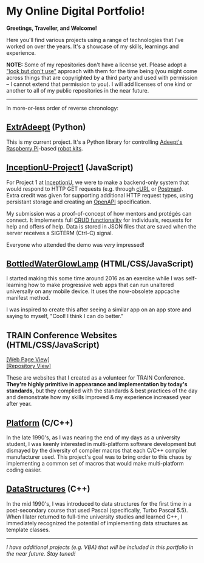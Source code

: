 # My Online Digital Portfolio!

**Greetings, Traveller, and Welcome!**

Here you'll find various projects using a range of technologies that I've worked on over the years.  It's a showcase of my skills, learnings and experience.

**NOTE:**  Some of my repositories don't have a license yet.  Please adopt a ["look but don't use"](https://choosealicense.com/no-permission/) approach with them for the time being (you might come across things that are copyrighted by a third party and used with permission &ndash; I cannot extend that permission to you).  I will add licenses of one kind or another to all of my public repositories in the near future.

---

In more-or-less order of reverse chronology:

## [ExtrAdeept](https://github.com/kwoodman1970/ExtrAdeept/) (Python)

This is my current project.  It's a Python library for controlling [Adeept's](https://www.adeept.com/) [Raspberry Pi](https://www.raspberrypi.org/)-based [robot kits](http://www.adeept.com/c/robotics_0416/).

## [InceptionU-Project1](https://github.com/kwoodman1970/InceptionU-Project1) (JavaScript)

For Project 1 at [InceptionU](https://www.inceptionu.com/), we were to make a backend-only system that would respond to HTTP GET requests (e.g. through [cURL](https://curl.se/) or [Postman](https://www.postman.com/)).  Extra credit was given for supporting additional HTTP request types, using persistant storage and creating an [OpenAPI](https://www.openapis.org/) specification.

My submission was a proof-of-concept of how mentors and protégés can connect.  It implements full [CRUD functionality](https://en.wikipedia.org/wiki/Create,_read,_update_and_delete) for individuals, requests for help and offers of help.  Data is stored in JSON files that are saved when the server receives a SIGTERM (Ctrl-C) signal.

Everyone who attended the demo was *very* impressed!

## [BottledWaterGlowLamp](https://github.com/kwoodman1970/BottledWaterGlowLamp) (HTML/CSS/JavaScript)

I started making this some time around 2016 as an exercise while I was self-learning how to make progressive web apps that can run unaltered universally on any mobile device. It uses the now-obsolete appcache manifest method.

I was inspired to create this after seeing a similar app on an app store and saying to myself, "Cool!  I think I can do better."

## TRAIN Conference Websites (HTML/CSS/JavaScript)

[\[Web Page View\]](https://kwoodman1970.github.io/TRAINConference/)<br />
[\[Repository View\]](https://github.com/kwoodman1970/TRAINConference/)

These are websites that I created as a volunteer for TRAIN Conference.  **They're highly primitive in appearance and implementation by today's standards,** but they complied with the standards & best practices of the day and demonstrate how my skills improved &amp; my experience increased year after year.

## [Platform]() (C/C++)

In the late 1990's, as I was nearing the end of my days as a university student, I was keenly interested in multi-platform software development but dismayed by the diversity of compiler macros that each C/C++ compiler manufacturer used.  This project's goal was to bring order to this chaos by implementing a common set of macros that would make multi-platform coding easier.

## [DataStructures](https://github.com/kwoodman1970/DataStructures) (C++)

In the mid 1990's, I was introduced to data structures for the first time in a post-secondary course that used Pascal (specifically, Turbo Pascal 5.5).  When I later returned to full-time university studies and learned C++, I immediately recognized the potential of implementing data structures as template classes.

---

*I have additional projects (e.g. VBA) that will be included in this portfolio in the near future.  Stay tuned!*
